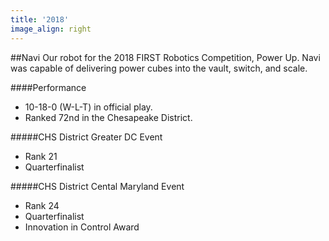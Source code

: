```yaml
---
title: '2018'
image_align: right
---
```


##Navi
Our robot for the 2018 FIRST Robotics Competition, Power Up. Navi was capable of delivering power cubes into the vault, switch, and scale.

####Performance
* 10-18-0 (W-L-T) in official play.
* Ranked 72nd in the Chesapeake District.

#####CHS District Greater DC Event
* Rank 21
* Quarterfinalist

#####CHS District Cental Maryland Event
* Rank 24
* Quarterfinalist
* Innovation in Control Award
